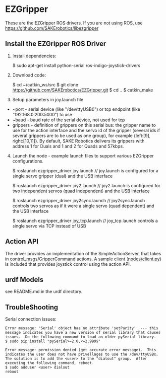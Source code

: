 # EZGripper

These are the EZGripper ROS drivers.  If you are not using ROS, use https://github.com/SAKErobotics/libezgripper

## Install the EZGripper ROS Driver

1) Install dependencies:

	$ sudo apt-get install python-serial ros-indigo-joystick-drivers

2) Download code:

	$ cd ~/catkin_ws/src
	$ git clone https://github.com/SAKErobotics/EZGripper.git
	$ cd ..
	$ catkin_make

3) Setup parameters in joy.launch file
  - ~port - serial device (like "/dev/ttyUSB0") or tcp endpoint (like "192.168.0.200:5000") to use
  - ~baud - baud rate of the serial device, not used for tcp
  - grippers - definition of grippers on this serial bus: the gripper name to use for the action interface and the servo id of the gripper (several ids if several grippers are to be used as one group), for example {left:[9], right:[10,11]}.  By default, SAKE Robotics delivers its grippers with address 1 for Duals and 1 and 2 for Quads and 57kbps.

4) Launch the node - example launch files to support various EZGripper configurations.  

	$ roslaunch ezgripper_driver joy.launch
	  // joy.launch is configured for a single servo gripper (dual) and the USB interface
	  
	$ roslaunch ezgripper_driver joy2.launch
	  // joy2.launch is configured for two independent servos (quad independent) and the USB interface
	  
	$ roslaunch ezgripper_driver joy2sync.launch
	  // joy2sync.launch controls two servos as if it were a single servo (quad dependent) and the USB interface
	  
	$ roslaunch ezgripper_driver joy_tcp.launch
	  // joy_tcp.launch controls a single servo via TCP instead of USB
	
## Action API

The driver provides an implementation of the SimpleActionServer, that takes in [control_msgs/GripperCommand](http://docs.ros.org/indigo/api/control_msgs/html/action/GripperCommand.html) actions.
A sample client ([nodes/client.py](ezgripper_driver/nodes/client.py)) is included that provides joystick control using the action API.

## urdf Models

see README.md in the urdf directory.

## TroubleShooting

Serial connection issues:

	Error message: 'Serial' object has no attribute 'setParity'  --- this message indicates you have a new version of serial library that causes issues.  Do the following command to load an older pySerial library.
	$ sudo pip install "pySerial>=2.0,<=2.9999"
	
	Error message: permission denied (get accurate error message).  This indicates the user does not have privellages to use the /dev/ttyUSBx.  The solution is to add the <user> to the "dialout" group.  After executing the following command, reboot.
	$ sudo adduser <user> dialout
	reboot
	


	
	
	
